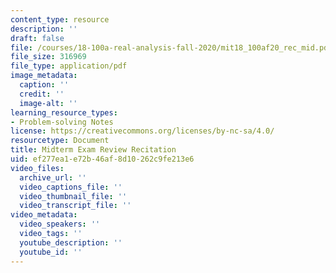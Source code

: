 ```yaml
---
content_type: resource
description: ''
draft: false
file: /courses/18-100a-real-analysis-fall-2020/mit18_100af20_rec_mid.pdf
file_size: 316969
file_type: application/pdf
image_metadata:
  caption: ''
  credit: ''
  image-alt: ''
learning_resource_types:
- Problem-solving Notes
license: https://creativecommons.org/licenses/by-nc-sa/4.0/
resourcetype: Document
title: Midterm Exam Review Recitation
uid: ef277ea1-e72b-46af-8d10-262c9fe213e6
video_files:
  archive_url: ''
  video_captions_file: ''
  video_thumbnail_file: ''
  video_transcript_file: ''
video_metadata:
  video_speakers: ''
  video_tags: ''
  youtube_description: ''
  youtube_id: ''
---
```

